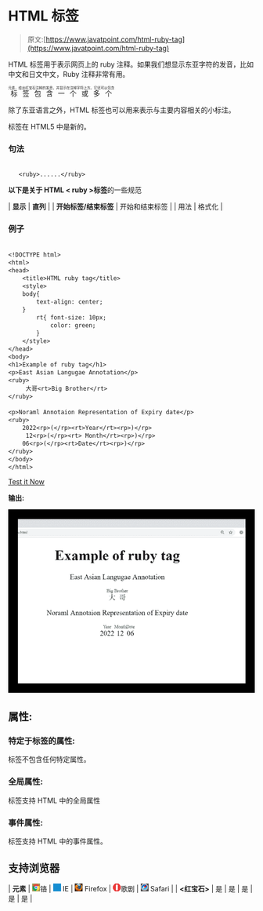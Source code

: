 # HTML <ruby>标签</ruby>

> 原文:[https://www.javatpoint.com/html-ruby-tag](https://www.javatpoint.com/html-ruby-tag)

HTML <ruby>标签用于表示网页上的 ruby 注释。如果我们想显示东亚字符的发音，比如中文和日文中文，Ruby 注释非常有用。</ruby>

<ruby>标签包含一个或多个<rt>元素，给出红宝石注释的发音，并显示在注释字符上方。它还可以包含</rt><rp>(可选)元素，该元素用作不支持 ruby 注释的浏览器的后括号。</rp></ruby>

除了东亚语言之外，HTML <ruby>标签也可以用来表示与主要内容相关的小标注。</ruby>

<ruby>标签在 HTML5 中是新的。</ruby>

### 句法

```

   <ruby>......</ruby>

```

**以下是关于 HTML < ruby >标签**的一些规范

| **显示** | **直列** |
| **开始标签/结束标签** | 开始和结束标签 |
| 用法 | 格式化 |

### 例子

```

<!DOCTYPE html>
<html>
<head>
	<title>HTML ruby tag</title>
	<style>
	body{
		text-align: center;
	}
		rt{ font-size: 10px;
			color: green;
		}
	</style>
</head>
<body>
<h1>Example of ruby tag</h1>
<p>East Asian Langugae Annotation</p>
<ruby>
	 大哥<rt>Big Brother</rt>
</ruby>

<p>Noraml Annotaion Representation of Expiry date</p>
<ruby>
	2022<rp>(</rp><rt>Year</rt><rp>)</rp>
	 12<rp>(</rp><rt> Month</rt><rp>)</rp>
	06<rp>(</rp><rt>Date</rt><rp>)</rp>
</ruby>
</body>
</html>

```

[Test it Now](https://www.javatpoint.com/oprweb/test.jsp?filename=htmlrubytag)

**输出:**

![HTML ruby tag](img/986d8b21f5e54a00045ee67f84af8391.png)

## 属性:

### 特定于标签的属性:

<ruby>标签不包含任何特定属性。</ruby>

### 全局属性:

<ruby>标签支持 HTML 中的全局属性</ruby>

### 事件属性:

<ruby>标签支持 HTML 中的事件属性。</ruby>

## 支持浏览器

| **元素** | ![chrome browser](img/4fbdc93dc2016c5049ed108e7318df19.png)铬 | ![ie browser](img/83dd23df1fe8373fd5bf054b2c1dd88b.png) IE | ![firefox browser](img/4f001fff393888a8a807ed29b28145d1.png) Firefox | ![opera browser](img/6cad4a592cc69a052056a0577b4aac65.png)歌剧 | ![safari browser](img/a0f6a9711a92203c5dc5c127fe9c9fca.png) Safari |
| **<红宝石>** | 是 | 是 | 是 | 是 | 是 |